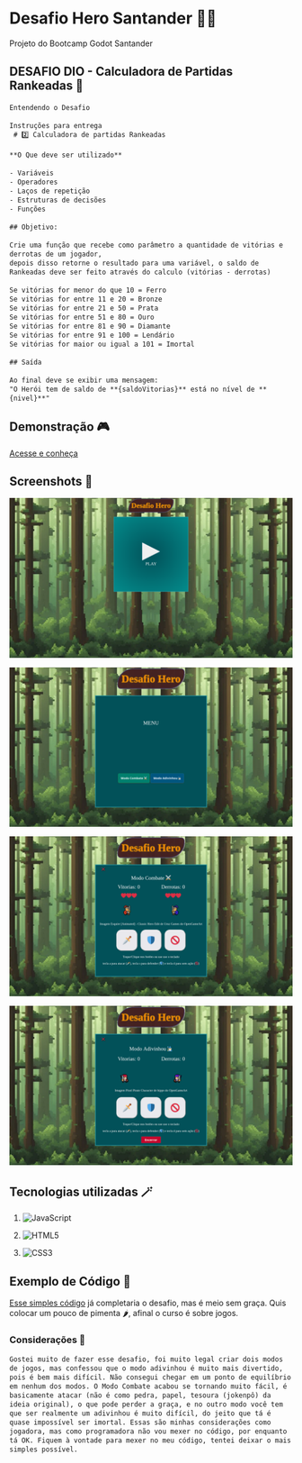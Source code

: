 # Desafio Hero Santander 🦸🔥
Projeto do Bootcamp Godot Santander

## DESAFIO DIO - Calculadora de Partidas Rankeadas 📜


```
Entendendo o Desafio

Instruções para entrega
 # 2️⃣ Calculadora de partidas Rankeadas

**O Que deve ser utilizado**

- Variáveis
- Operadores
- Laços de repetição
- Estruturas de decisões
- Funções

## Objetivo:

Crie uma função que recebe como parâmetro a quantidade de vitórias e derrotas de um jogador,
depois disso retorne o resultado para uma variável, o saldo de Rankeadas deve ser feito através do calculo (vitórias - derrotas)

Se vitórias for menor do que 10 = Ferro
Se vitórias for entre 11 e 20 = Bronze
Se vitórias for entre 21 e 50 = Prata
Se vitórias for entre 51 e 80 = Ouro
Se vitórias for entre 81 e 90 = Diamante
Se vitórias for entre 91 e 100 = Lendário
Se vitórias for maior ou igual a 101 = Imortal

## Saída

Ao final deve se exibir uma mensagem:
"O Herói tem de saldo de **{saldoVitorias}** está no nível de **{nivel}**"

```



## Demonstração 🎮

[Acesse e conheça](https://1001utilidades.online/bootcampgodotsantander/calculadoraderanking)


## Screenshots 📸

![Play](src/public/screenshots/play.png)

![Menu](src/public/screenshots/menu.png)

![Combat](src/public/screenshots/combat.png)

![Guessed](src/public/screenshots/guessed.png)


## Tecnologias utilizadas 🪄

1. ![JavaScript](https://img.shields.io/badge/JavaScript-F7DF1E?style=for-the-badge&logo=javascript&logoColor=black)

3. ![HTML5](https://img.shields.io/badge/HTML5-E34F26?style=for-the-badge&logo=html5&logoColor=white)

4. ![CSS3](https://img.shields.io/badge/CSS3-1572B6?style=for-the-badge&logo=css3&logoColor=white)

## Exemplo de Código 📄
[Esse simples código](src/public/codigo-simples.txt) já completaria o desafio, mas é meio sem graça. Quis colocar um pouco de pimenta 🌶️, afinal o curso é sobre jogos.

### Considerações 📑
	Gostei muito de fazer esse desafio, foi muito legal criar dois modos de jogos, mas confessou que o modo adivinhou é muito mais divertido, pois é bem mais difícil. Não consegui chegar em um ponto de equilíbrio em nenhum dos modos. O Modo Combate acabou se tornando muito fácil, é basicamente atacar (não é como pedra, papel, tesoura (jokenpô) da ideia original), o que pode perder a graça, e no outro modo você tem que ser realmente um adivinhou é muito difícil, do jeito que tá é quase impossível ser imortal. Essas são minhas considerações como jogadora, mas como programadora não vou mexer no código, por enquanto tá OK. Fiquem à vontade para mexer no meu código, tentei deixar o mais simples possível.
